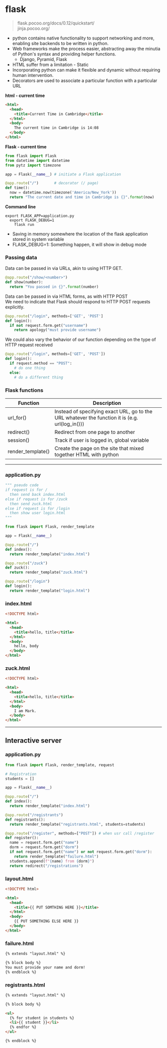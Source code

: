 # flask
> flask.pocoo.org/docs/0.12/quickstart/\
> jinja.pocoo.org/
- python contains native functionality to support networking and more, enabling site backends to be written in python.
- Web frameworks make the process easier, abstracting away the minutia of Python's syntax and providing helper functions.
  - Django, Pyramid, Flask
- HTML suffer from a limitation - Static
- Incorporating python can make it flexible and dynamic without requiring human intervention.
- Decorators are used to associate a particular function with a particular URL

**html - current time**
```html
<html>
  <head>
    <title>Current Time in Cambridge</title>
  </html>
  <body>
    The current time in Cambridge is 14:08
  </body>
</html>
```

**Flask - current time**
```python
from flask import Flask
from datetime import datetime
from pytz import timezone

app = Flask(__name__) # initiate a Flask application

@app.route("/")       # decorator (/ page)
def time():
  now = datetime.now(timezone('America/New_York'))
  return "The current date and time in Cambridge is {}".format(now)
```

**Command line**
```
export FLASK_APP=application.py
  export FLASK_DEBUG=1
    flask run
```
- Saving in memory somewhere the location of the flask application stored in system variable
- FLASK_DEBUG=1: Something happen, it will show in debug mode

### Passing data
Data can be passed in via URLs, akin to using HTTP GET.
```python
@app.route("/show/<number>")
def show(number):
  return "You passed in {}".format(number)
```

Data can be passed in via HTML forms, as with HTTP POST\
We need to indicate that Flask should respond to HTTP POST requests explicitly.
```python
@app.route("/login", methods=['GET', 'POST']
def login():
  if not request.form.get("username")
    return apology("must provide username")
```

We could also vary the behavior of our function depending on the type of HTTP request received
```python
@app.route("/login", methods=['GET', 'POST'])
def login():
  if request.method == "POST":
    # do one thing
  else:
    # do a different thing
```

### Flask functions
| Function          	| Description                                                                                     	|
|-------------------	|-------------------------------------------------------------------------------------------------	|
| url_for()         	| Instead of specifying exact URL, go to the URL whatever the function it is (e.g. url(log_in())) 	|
| redirect()        	| Redirect from one page to another                                                               	|
| session()         	| Track if user is logged in, global variable                                                     	|
| render_template() 	| Create the page on the site that mixed together HTML with python                                	|

---

### application.py
```python
""" pseudo code
if request is for /
  then send back index.html
else if request is for /zuck
  then send zuck.html
else if request is for /login
  then show user login.html
"""

from flask import Flask, render_template

app = Flask(__name__)

@app.route("/")
def index():
  return render_template("index.html")

@app.route("/zuck")
def zuck():
  return render_template("zuck.html")

@app.route("/login")
def login():
  return render_template("login.html")
```

### index.html
```html
<!DOCTYPE html>

<html>
  <head>
    <title>hello, title</title>
  </html>
  <body>
    hello, body
  </body>
</html>
```

### zuck.html
```html
<!DOCTYPE html>

<html>
  <head>
    <title>hello, title</title>
  </html>
  <body>
    I am Mark.
  </body>
</html>
```

---

## Interactive server
### application.py
```python
from flask import Flask, render_template, request

# Registration
students = []

app = Flask(__name__)

@app.route("/")
def index():
  return render_template("index.html")

@app.route("/registrants")
def registrants():
  return render_template("registrants.html", students=students)

@app.route("/register", methods=["POST"]) # when usr call /register
def register():
  name = request.form.get("name")
  dorm = request.form.get("dorm")
  if not request.form.get("name") or not request.form.get("dorm"):
    return render_template("failure.html")
  students.append(f"{name} from {dorm}")
  return redirect("/registrations")
```

### layout.html
```html
<!DOCTYPE html>

<html>
  <head>
    <title>{{ PUT SOMTHING HERE }}</title>
  </html>
  <body>
    {{ PUT SOMETHING ELSE HERE }}
  </body>
</html>
```

### failure.html
```html
{% extends "layout.html" %}

{% block body %}
You must provide your name and dorm!
{% endblock %}
```

### registrants.html
```html
{% extends "layout.html" %}

{% block body %}

<ul>
  {% for student in students %}
  <li>{{ student }}</li>
  {% endfor %}
</ul>

{% endblock %}
```
